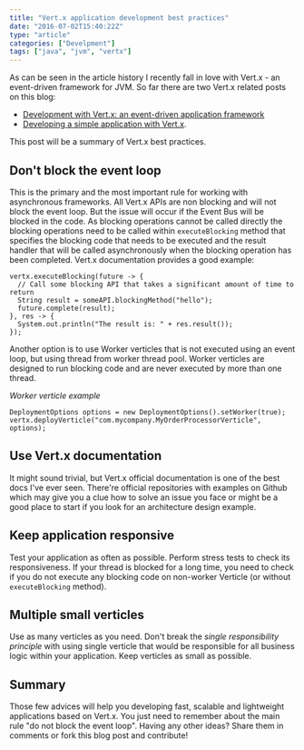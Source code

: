 ```yaml
---
title: "Vert.x application development best practices"
date: "2016-07-02T15:40:22Z"
type: "article"
categories: ["Develpment"]
tags: ["java", "jvm", "vertx"]
---
```


As can be seen in the article history I recently fall in love with Vert.x - an event-driven framework for JVM. So far
there are two Vert.x related posts on this blog:

  + [Development with Vert.x: an event-driven application framework](/development-with-vertx-an-event-driven-application-framework/)
  + [Developing a simple application with Vert.x](/developing-example-vertx-application/).

This post will be a summary of Vert.x best practices.

## Don't block the event loop

This is the primary and the most important rule for working with asynchronous frameworks. All Vert.x APIs are non blocking
and will not block the event loop. But the issue will occur if the Event Bus will be blocked in the code. As blocking
operations cannot be called directly the blocking operations need to be called within `executeBlocking` method that specifies
the blocking code that needs to be executed and the result handler that will be called asynchronously when the blocking
operation has been completed. Vert.x documentation provides a good example:

```
vertx.executeBlocking(future -> {
  // Call some blocking API that takes a significant amount of time to return
  String result = someAPI.blockingMethod("hello");
  future.complete(result);
}, res -> {
  System.out.println("The result is: " + res.result());
});
```

Another option is to use Worker verticles that is not executed using an event loop, but using thread from worker thread
pool. Worker verticles are designed to run blocking code and are never executed by more than one thread.

*Worker verticle example*
```
DeploymentOptions options = new DeploymentOptions().setWorker(true);
vertx.deployVerticle("com.mycompany.MyOrderProcessorVerticle", options);
```

## Use Vert.x documentation

It might sound trivial, but Vert.x official documentation is one of the best docs I've ever seen. There're official
repositories with examples on Github which may give you a clue how to solve an issue you face or might be a good place to
start if you look for an architecture design example.

## Keep application responsive

Test your application as often as possible. Perform stress tests to check its responsiveness. If your thread is blocked
for a long time, you need to check if you do not execute any blocking code on non-worker Verticle (or without
`executeBlocking` method).

## Multiple small verticles

Use as many verticles as you need. Don't break the *single responsibility principle* with using single verticle that would
be responsible for all business logic within your application. Keep verticles as small as possible.

## Summary

Those few advices will help you developing fast, scalable and lightweight applications based on Vert.x. You just need to
remember about the main rule "do not block the event loop". Having any other ideas? Share them in comments or fork this
blog post and contribute!